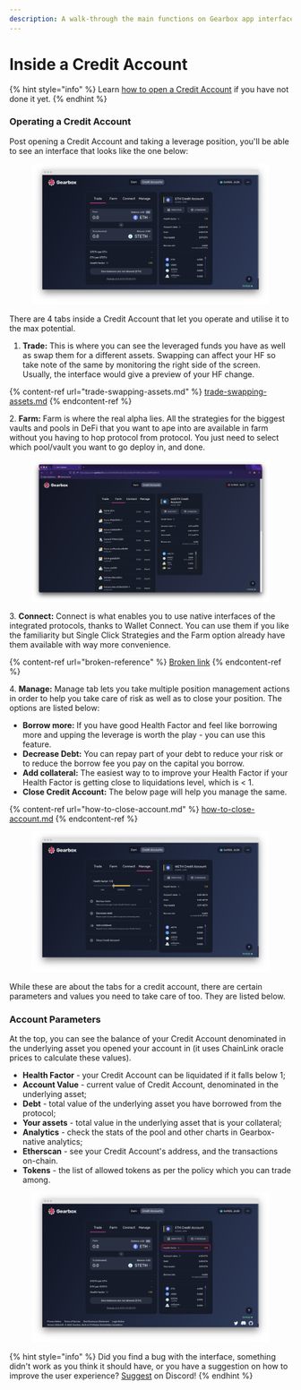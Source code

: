 ```yaml
---
description: A walk-through the main functions on Gearbox app interface.
---
```


# Inside a Credit Account

{% hint style="info" %}
Learn [how to open a Credit Account](../how-to-open-account.md) if you have not done it yet.
{% endhint %}

### Operating a Credit Account

Post opening a Credit Account and taking a leverage position, you'll be able to see an interface that looks like the one below:

<figure><img src="../../.gitbook/assets/screenshot-app-goerli-gearbox-fi-accounts-0x2ad4a2f1bdd815e285a22cdcc072fbb-1666402210046 (1).png" alt=""><figcaption></figcaption></figure>

There are 4 tabs inside a Credit Account that let you operate and utilise it to the max potential.

1. **Trade:** This is where you can see the leveraged funds you have as well as swap them for a different assets. Swapping can affect your HF so take note of the same by monitoring the right side of the screen. Usually, the interface would give a preview of your HF change.

{% content-ref url="trade-swapping-assets.md" %}
[trade-swapping-assets.md](trade-swapping-assets.md)
{% endcontent-ref %}

&#x20;2\.  **Farm:** Farm is where the real alpha lies. All the strategies for the biggest vaults and pools in DeFi that you want to ape into are available in farm without you having to hop protocol from protocol. You just need to select which pool/vault you want to go deploy in, and done.&#x20;

<figure><img src="../../.gitbook/assets/image (7).png" alt=""><figcaption></figcaption></figure>

&#x20;3\.  **Connect:** Connect is what enables you to use native interfaces of the integrated protocols, thanks to Wallet Connect. You can use them if you like the familiarity but Single Click Strategies and the Farm option already have them available with way more convenience.&#x20;

{% content-ref url="broken-reference" %}
[Broken link](broken-reference)
{% endcontent-ref %}

&#x20;4\.  **Manage:** Manage tab lets you take multiple position management actions in order to help you take care of risk as well as to close your position. The options are listed below:

* **Borrow more:** If you have good Health Factor and feel like borrowing more and upping the leverage is worth the play - you can use this feature.
* **Decrease Debt:** You can repay part of your debt to reduce your risk or to reduce the borrow fee you pay on the capital you borrow.
* **Add collateral:** The easiest way to to improve your Health Factor if your Health Factor is getting close to liquidations level, which is < 1.
* **Close Credit Account:** The below page will help you manage the same.

{% content-ref url="how-to-close-account.md" %}
[how-to-close-account.md](how-to-close-account.md)
{% endcontent-ref %}

<figure><img src="../../.gitbook/assets/screenshot-app-goerli-gearbox-fi-accounts-0x2ad4a2f1bdd815e285a22cdcc072fbb-1666402365996.png" alt=""><figcaption></figcaption></figure>

While these are about the tabs for a credit account, there are certain parameters and values you need to take care of too. They are listed below.

### Account Parameters

At the top, you can see the balance of your Credit Account denominated in the underlying asset you opened your account in (it uses ChainLink oracle prices to calculate these values).

* **Health Factor** - your Credit Account can be liquidated if it falls below 1;
* **Account Value** - current value of Credit Account, denominated in the underlying asset;
* **Debt** - total value of the underlying asset you have borrowed from the protocol;
* **Your assets** - total value in the underlying asset that is your collateral;
* **Analytics** - check the stats of the pool and other charts in Gearbox-native analytics;
* **Etherscan** - see your Credit Account's address, and the transactions on-chain.
* **Tokens** - the list of allowed tokens as per the policy which you can trade among.

<figure><img src="../../.gitbook/assets/screenshot-app-goerli-gearbox-fi-accounts-0x2ad4a2f1bdd815e285a22cdcc072fbb-1666400881484 (2).png" alt=""><figcaption></figcaption></figure>

{% hint style="info" %}
Did you find a bug with the interface, something didn't work as you think it should have, or you have a suggestion on how to improve the user experience? [Suggest](https://discord.gg/hF3QvX2vgt) on Discord!
{% endhint %}
